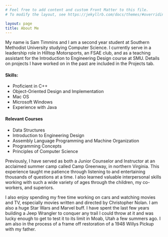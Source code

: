 ```yaml
---
# Feel free to add content and custom Front Matter to this file.
# To modify the layout, see https://jekyllrb.com/docs/themes/#overriding-theme-defaults

layout: page
title: About Me
---
```


My name is Sam Timmins and I am a second year student at Southern Methodist University studying Computer Science. I currently serve in a leadership role in Hilltop Motorsports, an FSAE club, and as a teaching assistant for the Introduction to Engineering Design course at SMU. Details on projects I have worked on in the past are included in the Projects tab.  

#### Skills:
  * Proficient in C++
  * Object-Oriented Design and Implementation
  * Mac OS
  * Microsoft Windows
  * Experience with Java

#### Relevant Courses
  * Data Structures
  * Introduction to Engineering Design
  * Assembly Language Programming and Machine Organization
  * Programming Concepts
  * Principles of Computer Science 

Previously, I have served as both a Junior Counselor and Instructor at an acclaimed summer camp called Camp Greenway, in northern Virginia. This experience taught me patience through listening to and entertaining thousands of questions at a time. I also learned valuable interpersonal skills working with such a wide variety of ages through the children, my co-workers, and superiors.

I also enjoy spending my free time working on cars and watching movies and TV, especially movies written and directed by Christopher Nolan. I am also a huge Star Wars and Marvel buff. I have spent the last few years building a Jeep Wrangler to conquer any trail I could throw at it and was lucky enough to get to test it to its limit in Moab, Utah a few summers ago. I am also in the process of a frame off restoration of a 1948 Willys Pickup with my father.
